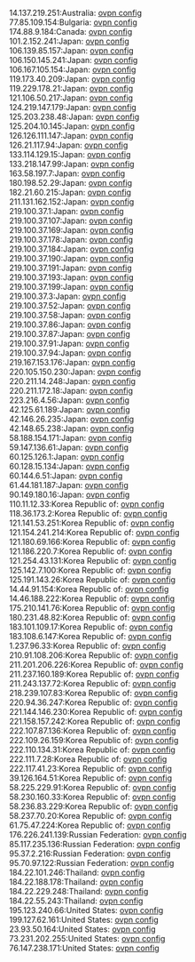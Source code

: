 14.137.219.251:Australia: [ovpn config](vpn/14_137_219_251.ovpn)  
77.85.109.154:Bulgaria: [ovpn config](vpn/77_85_109_154.ovpn)  
174.88.9.184:Canada: [ovpn config](vpn/174_88_9_184.ovpn)  
101.2.152.241:Japan: [ovpn config](vpn/101_2_152_241.ovpn)  
106.139.85.157:Japan: [ovpn config](vpn/106_139_85_157.ovpn)  
106.150.145.241:Japan: [ovpn config](vpn/106_150_145_241.ovpn)  
106.167.105.154:Japan: [ovpn config](vpn/106_167_105_154.ovpn)  
119.173.40.209:Japan: [ovpn config](vpn/119_173_40_209.ovpn)  
119.229.178.21:Japan: [ovpn config](vpn/119_229_178_21.ovpn)  
121.106.50.217:Japan: [ovpn config](vpn/121_106_50_217.ovpn)  
124.219.147.179:Japan: [ovpn config](vpn/124_219_147_179.ovpn)  
125.203.238.48:Japan: [ovpn config](vpn/125_203_238_48.ovpn)  
125.204.10.145:Japan: [ovpn config](vpn/125_204_10_145.ovpn)  
126.126.111.147:Japan: [ovpn config](vpn/126_126_111_147.ovpn)  
126.21.117.94:Japan: [ovpn config](vpn/126_21_117_94.ovpn)  
133.114.129.15:Japan: [ovpn config](vpn/133_114_129_15.ovpn)  
133.218.147.99:Japan: [ovpn config](vpn/133_218_147_99.ovpn)  
163.58.197.7:Japan: [ovpn config](vpn/163_58_197_7.ovpn)  
180.198.52.29:Japan: [ovpn config](vpn/180_198_52_29.ovpn)  
182.21.60.215:Japan: [ovpn config](vpn/182_21_60_215.ovpn)  
211.131.162.152:Japan: [ovpn config](vpn/211_131_162_152.ovpn)  
219.100.37.1:Japan: [ovpn config](vpn/219_100_37_1.ovpn)  
219.100.37.107:Japan: [ovpn config](vpn/219_100_37_107.ovpn)  
219.100.37.169:Japan: [ovpn config](vpn/219_100_37_169.ovpn)  
219.100.37.178:Japan: [ovpn config](vpn/219_100_37_178.ovpn)  
219.100.37.184:Japan: [ovpn config](vpn/219_100_37_184.ovpn)  
219.100.37.190:Japan: [ovpn config](vpn/219_100_37_190.ovpn)  
219.100.37.191:Japan: [ovpn config](vpn/219_100_37_191.ovpn)  
219.100.37.193:Japan: [ovpn config](vpn/219_100_37_193.ovpn)  
219.100.37.199:Japan: [ovpn config](vpn/219_100_37_199.ovpn)  
219.100.37.3:Japan: [ovpn config](vpn/219_100_37_3.ovpn)  
219.100.37.52:Japan: [ovpn config](vpn/219_100_37_52.ovpn)  
219.100.37.58:Japan: [ovpn config](vpn/219_100_37_58.ovpn)  
219.100.37.86:Japan: [ovpn config](vpn/219_100_37_86.ovpn)  
219.100.37.87:Japan: [ovpn config](vpn/219_100_37_87.ovpn)  
219.100.37.91:Japan: [ovpn config](vpn/219_100_37_91.ovpn)  
219.100.37.94:Japan: [ovpn config](vpn/219_100_37_94.ovpn)  
219.167.153.176:Japan: [ovpn config](vpn/219_167_153_176.ovpn)  
220.105.150.230:Japan: [ovpn config](vpn/220_105_150_230.ovpn)  
220.211.14.248:Japan: [ovpn config](vpn/220_211_14_248.ovpn)  
220.211.172.18:Japan: [ovpn config](vpn/220_211_172_18.ovpn)  
223.216.4.56:Japan: [ovpn config](vpn/223_216_4_56.ovpn)  
42.125.61.189:Japan: [ovpn config](vpn/42_125_61_189.ovpn)  
42.146.26.235:Japan: [ovpn config](vpn/42_146_26_235.ovpn)  
42.148.65.238:Japan: [ovpn config](vpn/42_148_65_238.ovpn)  
58.188.154.171:Japan: [ovpn config](vpn/58_188_154_171.ovpn)  
59.147.136.61:Japan: [ovpn config](vpn/59_147_136_61.ovpn)  
60.125.126.1:Japan: [ovpn config](vpn/60_125_126_1.ovpn)  
60.128.15.134:Japan: [ovpn config](vpn/60_128_15_134.ovpn)  
60.144.6.51:Japan: [ovpn config](vpn/60_144_6_51.ovpn)  
61.44.181.187:Japan: [ovpn config](vpn/61_44_181_187.ovpn)  
90.149.180.16:Japan: [ovpn config](vpn/90_149_180_16.ovpn)  
110.11.12.33:Korea Republic of: [ovpn config](vpn/110_11_12_33.ovpn)  
118.36.173.2:Korea Republic of: [ovpn config](vpn/118_36_173_2.ovpn)  
121.141.53.251:Korea Republic of: [ovpn config](vpn/121_141_53_251.ovpn)  
121.154.241.214:Korea Republic of: [ovpn config](vpn/121_154_241_214.ovpn)  
121.180.69.166:Korea Republic of: [ovpn config](vpn/121_180_69_166.ovpn)  
121.186.220.7:Korea Republic of: [ovpn config](vpn/121_186_220_7.ovpn)  
121.254.43.131:Korea Republic of: [ovpn config](vpn/121_254_43_131.ovpn)  
125.142.7.100:Korea Republic of: [ovpn config](vpn/125_142_7_100.ovpn)  
125.191.143.26:Korea Republic of: [ovpn config](vpn/125_191_143_26.ovpn)  
14.44.91.154:Korea Republic of: [ovpn config](vpn/14_44_91_154.ovpn)  
14.46.188.222:Korea Republic of: [ovpn config](vpn/14_46_188_222.ovpn)  
175.210.141.76:Korea Republic of: [ovpn config](vpn/175_210_141_76.ovpn)  
180.231.48.82:Korea Republic of: [ovpn config](vpn/180_231_48_82.ovpn)  
183.101.109.17:Korea Republic of: [ovpn config](vpn/183_101_109_17.ovpn)  
183.108.6.147:Korea Republic of: [ovpn config](vpn/183_108_6_147.ovpn)  
1.237.96.33:Korea Republic of: [ovpn config](vpn/1_237_96_33.ovpn)  
210.91.108.206:Korea Republic of: [ovpn config](vpn/210_91_108_206.ovpn)  
211.201.206.226:Korea Republic of: [ovpn config](vpn/211_201_206_226.ovpn)  
211.237.160.189:Korea Republic of: [ovpn config](vpn/211_237_160_189.ovpn)  
211.243.137.72:Korea Republic of: [ovpn config](vpn/211_243_137_72.ovpn)  
218.239.107.83:Korea Republic of: [ovpn config](vpn/218_239_107_83.ovpn)  
220.94.36.247:Korea Republic of: [ovpn config](vpn/220_94_36_247.ovpn)  
221.144.146.230:Korea Republic of: [ovpn config](vpn/221_144_146_230.ovpn)  
221.158.157.242:Korea Republic of: [ovpn config](vpn/221_158_157_242.ovpn)  
222.107.87.136:Korea Republic of: [ovpn config](vpn/222_107_87_136.ovpn)  
222.109.26.159:Korea Republic of: [ovpn config](vpn/222_109_26_159.ovpn)  
222.110.134.31:Korea Republic of: [ovpn config](vpn/222_110_134_31.ovpn)  
222.111.7.28:Korea Republic of: [ovpn config](vpn/222_111_7_28.ovpn)  
222.117.41.23:Korea Republic of: [ovpn config](vpn/222_117_41_23.ovpn)  
39.126.164.51:Korea Republic of: [ovpn config](vpn/39_126_164_51.ovpn)  
58.225.229.91:Korea Republic of: [ovpn config](vpn/58_225_229_91.ovpn)  
58.230.160.33:Korea Republic of: [ovpn config](vpn/58_230_160_33.ovpn)  
58.236.83.229:Korea Republic of: [ovpn config](vpn/58_236_83_229.ovpn)  
58.237.70.20:Korea Republic of: [ovpn config](vpn/58_237_70_20.ovpn)  
61.75.47.224:Korea Republic of: [ovpn config](vpn/61_75_47_224.ovpn)  
176.226.241.139:Russian Federation: [ovpn config](vpn/176_226_241_139.ovpn)  
85.117.235.136:Russian Federation: [ovpn config](vpn/85_117_235_136.ovpn)  
95.37.2.216:Russian Federation: [ovpn config](vpn/95_37_2_216.ovpn)  
95.70.97.122:Russian Federation: [ovpn config](vpn/95_70_97_122.ovpn)  
184.22.101.246:Thailand: [ovpn config](vpn/184_22_101_246.ovpn)  
184.22.188.178:Thailand: [ovpn config](vpn/184_22_188_178.ovpn)  
184.22.229.248:Thailand: [ovpn config](vpn/184_22_229_248.ovpn)  
184.22.55.243:Thailand: [ovpn config](vpn/184_22_55_243.ovpn)  
195.123.240.66:United States: [ovpn config](vpn/195_123_240_66.ovpn)  
199.127.62.161:United States: [ovpn config](vpn/199_127_62_161.ovpn)  
23.93.50.164:United States: [ovpn config](vpn/23_93_50_164.ovpn)  
73.231.202.255:United States: [ovpn config](vpn/73_231_202_255.ovpn)  
76.147.238.171:United States: [ovpn config](vpn/76_147_238_171.ovpn)  

